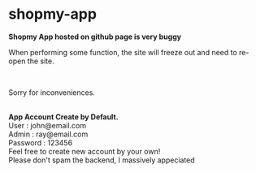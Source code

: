 # shopmy-app
<Strong>Shopmy App hosted on github page is very buggy</Strong><br/>
<p>When performing some function, the site will freeze out and need to re-open the site.</p><br/>
<p>Sorry for inconveniences.</p><br/>
<Strong>App Account Create by Default.</Strong><br/>
User :
john@email.com <br/>
Admin :
ray@email.com <br/>
Password : 
123456
<br/>
Feel free to create new account by your own!<br/>
Please don't spam the backend, I massively appeciated
